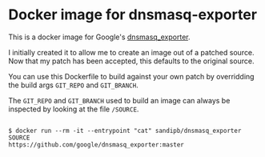 # Docker image for dnsmasq-exporter

This is a docker image for Google's
[dnsmasq_exporter](https://github.com/google/dnsmasq_exporter).

I initially created it to allow me to create an image out of a patched source.
Now that my patch has been accepted, this defaults to the original source.

You can use this Dockerfile to build against your own patch by overridding the
build args `GIT_REPO` and `GIT_BRANCH`.

The `GIT_REPO` and `GIT_BRANCH` used to build an image can always be inspected
by looking at the file `/SOURCE`.

```console

$ docker run --rm -it --entrypoint "cat" sandipb/dnsmasq_exporter SOURCE
https://github.com/google/dnsmasq_exporter:master
```
